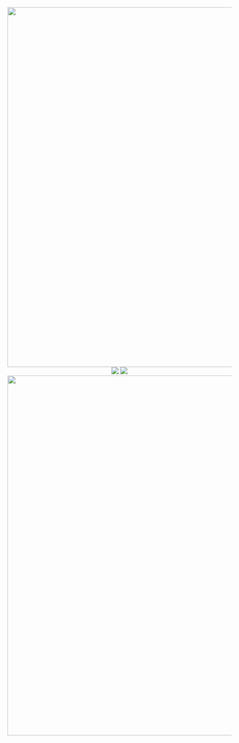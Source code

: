 

<p align="center">
<img src="https://user-images.githubusercontent.com/67522615/138579851-dfa490d6-1e7d-45f8-86ee-5aef7f332156.png" width="810"/>
<img src="https://user-images.githubusercontent.com/67522615/138585409-c23ecf74-3c0b-4a38-958c-a3718b07f029.gif" />

  <img src="https://user-images.githubusercontent.com/67522615/138584844-aff65bc1-76f1-44b0-8f14-db93920bca78.gif" />

<img src="https://user-images.githubusercontent.com/67522615/138580131-514b089a-dfc9-469f-9188-c4266b632279.png" width="810"/>

</p>
</p>
